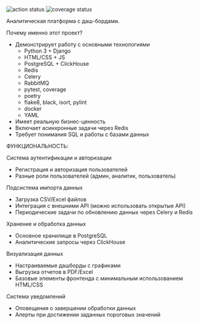 ![action status](https://gist.githubusercontent.com/KuPriv/10addf2357a528180330d3f6db745d43/raw/f45dc909619ec1d81c4520d598ea7794fe8f9de1/git-actions.svg)
![coverage status](https://gist.githubusercontent.com/KuPriv/2c62f8e2753c047ffcace254e68163a8/raw/74cb552291294f9a93af1929b6be32c1c12b1082/coverage.svg)

Аналитическая платформа с даш-бордами.

Почему именно этот проект?
- Демонстрирует работу с основными технологиями
    - Python 3 + Django
    - HTML/CSS + JS
    - PostgreSQL + ClickHouse
    - Redis
    - Celery
    - RabbitMQ
    - pytest, coverage
    - poetry
    - flake8, black, isort, pylint
    - docker
    - YAML
- Имеет реальную бизнес-ценность
- Включает асинхронные задачи через Redis
- Требует понимания SQL и работы с базами данных

ФУНКЦИОНАЛЬНОСТЬ:

Система аутентификации и авторизации

- Регистрация и авторизация пользователей
- Разные роли пользователей (админ, аналитик, пользователь)

Подсистема импорта данных

- Загрузка CSV/Excel файлов
- Интеграция с внешними API (можно использовать открытые API)
- Периодические задачи по обновлению данных через Celery и Redis

Хранение и обработка данных

- Основное хранилище в PostgreSQL
- Аналитические запросы через ClickHouse

Визуализация данных

- Настраиваемые дашборды с графиками
- Выгрузка отчетов в PDF/Excel
- Базовые элементы фронтенда с минимальным использованием HTML/CSS

Система уведомлений

- Оповещения о завершении обработки данных
- Алерты при достижении заданных пороговых значений